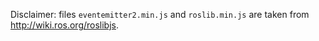 Disclaimer: files ```eventemitter2.min.js``` and ```roslib.min.js``` are taken from http://wiki.ros.org/roslibjs. 
